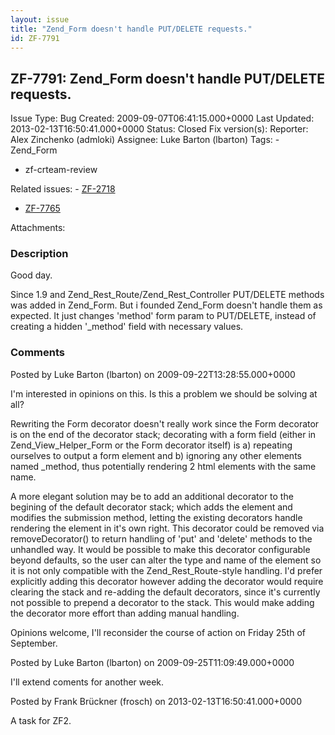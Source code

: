 ```yaml
---
layout: issue
title: "Zend_Form doesn't handle PUT/DELETE requests."
id: ZF-7791
---
```


ZF-7791: Zend\_Form doesn't handle PUT/DELETE requests.
-------------------------------------------------------

 Issue Type: Bug Created: 2009-09-07T06:41:15.000+0000 Last Updated: 2013-02-13T16:50:41.000+0000 Status: Closed Fix version(s): 
 Reporter:  Alex Zinchenko (admloki)  Assignee:  Luke Barton (lbarton)  Tags: - Zend\_Form
- zf-crteam-review
 
 Related issues: - [ZF-2718](/issues/browse/ZF-2718)
- [ZF-7765](/issues/browse/ZF-7765)
 
 Attachments: 
### Description

Good day.

Since 1.9 and Zend\_Rest\_Route/Zend\_Rest\_Controller PUT/DELETE methods was added in Zend\_Form. But i founded Zend\_Form doesn't handle them as expected. It just changes 'method' form param to PUT/DELETE, instead of creating a hidden '\_method' field with necessary values.

 

 

### Comments

Posted by Luke Barton (lbarton) on 2009-09-22T13:28:55.000+0000

I'm interested in opinions on this. Is this a problem we should be solving at all?

Rewriting the Form decorator doesn't really work since the Form decorator is on the end of the decorator stack; decorating with a form field (either in Zend\_View\_Helper\_Form or the Form decorator itself) is a) repeating ourselves to output a form element and b) ignoring any other elements named \_method, thus potentially rendering 2 html elements with the same name.

A more elegant solution may be to add an additional decorator to the begining of the default decorator stack; which adds the element and modifies the submission method, letting the existing decorators handle rendering the element in it's own right. This decorator could be removed via removeDecorator() to return handling of 'put' and 'delete' methods to the unhandled way. It would be possible to make this decorator configurable beyond defaults, so the user can alter the type and name of the element so it is not only compatible with the Zend\_Rest\_Route-style handling. I'd prefer explicitly adding this decorator however adding the decorator would require clearing the stack and re-adding the default decorators, since it's currently not possible to prepend a decorator to the stack. This would make adding the decorator more effort than adding manual handling.

Opinions welcome, I'll reconsider the course of action on Friday 25th of September.

 

 

Posted by Luke Barton (lbarton) on 2009-09-25T11:09:49.000+0000

I'll extend coments for another week.

 

 

Posted by Frank Brückner (frosch) on 2013-02-13T16:50:41.000+0000

A task for ZF2.

 

 